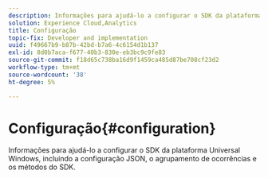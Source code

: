 ```yaml
---
description: Informações para ajudá-lo a configurar o SDK da plataforma Universal Windows, incluindo a configuração JSON, o agrupamento de ocorrências e os métodos do SDK.
solution: Experience Cloud,Analytics
title: Configuração
topic-fix: Developer and implementation
uuid: f49667b9-b87b-42bd-b7a6-4c6154d1b137
exl-id: 8d0b7aca-f677-40b3-830e-eb3bc9c9fe83
source-git-commit: f18d65c738ba16d9f1459ca485d87be708cf23d2
workflow-type: tm+mt
source-wordcount: '38'
ht-degree: 5%

---
```


# Configuração{#configuration}

Informações para ajudá-lo a configurar o SDK da plataforma Universal Windows, incluindo a configuração JSON, o agrupamento de ocorrências e os métodos do SDK.

